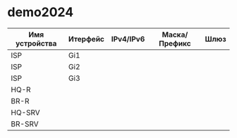# demo2024
| Имя устройства | Итерфейс | IPv4/IPv6 | Маска/Префикс | Шлюз |
| -------------- | -------- | --------- | ------------- | ---- |
| ISP            |  Gi1     |           |               |      |
| ISP            |  Gi2     |           |               |      |
| ISP            |  Gi3     |           |               |      |
| HQ-R           |          |           |               |      |
| BR-R           |          |           |               |      |
| HQ-SRV         |          |           |               |      |
| BR-SRV         |          |           |               |      |
